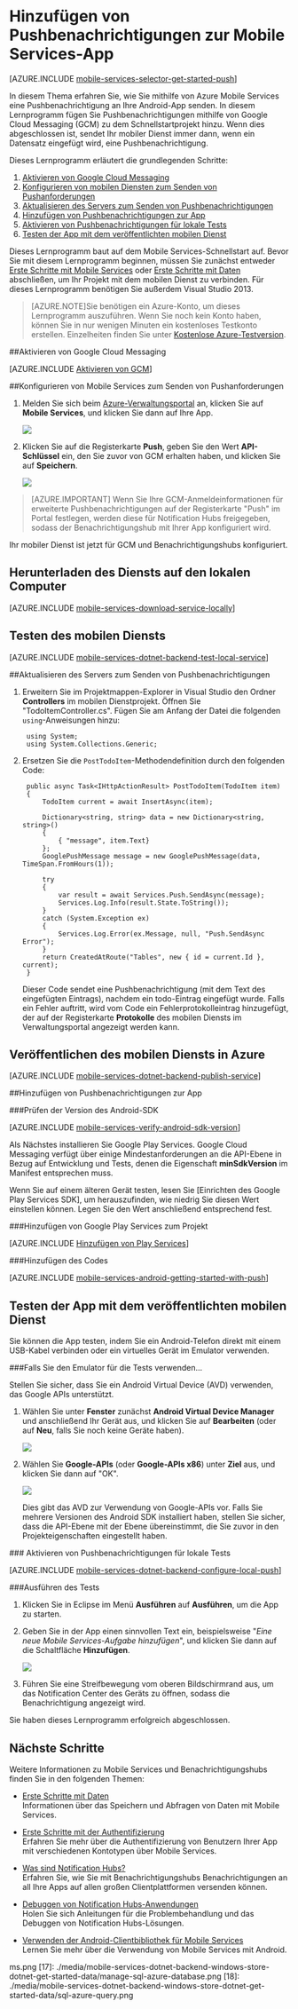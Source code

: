 <properties 
	pageTitle="Erste Schritte mit der Pushbenachrichtigungen (Android) | Mobile Dev Center" 
	description="Erfahren Sie mehr über die Verwendung von Azure Mobile Services zum Senden von Pushbenachrichtigungen an Ihre Android-.NET-App." 
	services="mobile-services, notification-hubs" 
	documentationCenter="android" 
	authors="RickSaling" 
	manager="dwrede" 
	editor=""/>

<tags 
	ms.service="mobile-services" 
	ms.workload="mobile" 
	ms.tgt_pltfrm="Mobile-Android" 
	ms.devlang="Java" 
	ms.topic="article" 
	ms.date="09/26/2014" 
	ms.author="ricksal"/>

# Hinzufügen von Pushbenachrichtigungen zur Mobile Services-App

[AZURE.INCLUDE [mobile-services-selector-get-started-push](../includes/mobile-services-selector-get-started-push.md)]

In diesem Thema erfahren Sie, wie Sie mithilfe von Azure Mobile Services eine Pushbenachrichtigung an Ihre Android-App senden. In diesem Lernprogramm fügen Sie Pushbenachrichtigungen mithilfe von Google Cloud Messaging (GCM) zu dem Schnellstartprojekt hinzu. Wenn dies abgeschlossen ist, sendet Ihr mobiler Dienst immer dann, wenn ein Datensatz eingefügt wird, eine Pushbenachrichtigung. 

Dieses Lernprogramm erläutert die grundlegenden Schritte:

1. [Aktivieren von Google Cloud Messaging](#register)
2. [Konfigurieren von mobilen Diensten zum Senden von Pushanforderungen](#configure)
5. [Aktualisieren des Servers zum Senden von Pushbenachrichtigungen](#update-server)
7. [Hinzufügen von Pushbenachrichtigungen zur App](#update-app)
8. [Aktivieren von Pushbenachrichtigungen für lokale Tests](#local-testing)
9. [Testen der App mit dem veröffentlichten mobilen Dienst]


Dieses Lernprogramm baut auf dem Mobile Services-Schnellstart auf. Bevor Sie mit diesem Lernprogramm beginnen, müssen Sie zunächst entweder [Erste Schritte mit Mobile Services] oder [Erste Schritte mit Daten] abschließen, um Ihr Projekt mit dem mobilen Dienst zu verbinden. Für dieses Lernprogramm benötigen Sie außerdem Visual Studio 2013. 

>[AZURE.NOTE]Sie benötigen ein Azure-Konto, um dieses Lernprogramm auszuführen. Wenn Sie noch kein Konto haben, können Sie in nur wenigen Minuten ein kostenloses Testkonto erstellen. Einzelheiten finden Sie unter <a href="http://azure.microsoft.com/pricing/free-trial/?WT.mc_id=AE564AB28&amp;returnurl=http%3A%2F%2Fwww.windowsazure.com%2Fde-de%2Fdocumentation%2Farticles%2Fmobile-services-dotnet-backend-windows-store-dotnet-get-started-data%2F" target="_blank">Kostenlose Azure-Testversion</a>. 


##<a id="register"></a>Aktivieren von Google Cloud Messaging

[AZURE.INCLUDE [Aktivieren von GCM](../includes/mobile-services-enable-Google-cloud-messaging.md)]


##<a id="configure"></a>Konfigurieren von Mobile Services zum Senden von Pushanforderungen

1. Melden Sie sich beim [Azure-Verwaltungsportal] an, klicken Sie auf **Mobile Services**, und klicken Sie dann auf Ihre App.

   	![](./media/mobile-services-android-get-started-push/mobile-services-selection.png)

2. Klicken Sie auf die Registerkarte **Push**, geben Sie den Wert **API-Schlüssel** ein, den Sie zuvor von GCM erhalten haben, und klicken Sie auf **Speichern**.

   	![](./media/mobile-services-android-get-started-push/mobile-push-tab-android.png)

> [AZURE.IMPORTANT] Wenn Sie Ihre GCM-Anmeldeinformationen für erweiterte Pushbenachrichtigungen auf der Registerkarte "Push" im Portal festlegen, werden diese für Notification Hubs freigegeben, sodass der Benachrichtigungshub mit Ihrer App konfiguriert wird.


Ihr mobiler Dienst ist jetzt für GCM und Benachrichtigungshubs konfiguriert.


<h2><a name="download-the-service"></a>Herunterladen des Diensts auf den lokalen Computer</h2>

[AZURE.INCLUDE [mobile-services-download-service-locally](../includes/mobile-services-download-service-locally.md)]

<h2><a name="test-the-service"></a>Testen des mobilen Diensts</h2>

[AZURE.INCLUDE [mobile-services-dotnet-backend-test-local-service](../includes/mobile-services-dotnet-backend-test-local-service.md)]

##<a id="update-server"></a>Aktualisieren des Servers zum Senden von Pushbenachrichtigungen

1. Erweitern Sie im Projektmappen-Explorer in Visual Studio den Ordner **Controllers** im mobilen Dienstprojekt. Öffnen Sie "TodoItemController.cs". Fügen Sie am Anfang der Datei die folgenden `using`-Anweisungen hinzu:


		using System;
		using System.Collections.Generic;

2. Ersetzen Sie die `PostTodoItem`-Methodendefinition durch den folgenden Code:  

        public async Task<IHttpActionResult> PostTodoItem(TodoItem item)
        {
            TodoItem current = await InsertAsync(item);

            Dictionary<string, string> data = new Dictionary<string, string>()
            {
                { "message", item.Text}
            };
            GooglePushMessage message = new GooglePushMessage(data, TimeSpan.FromHours(1));

            try
            {
                var result = await Services.Push.SendAsync(message);
                Services.Log.Info(result.State.ToString());
            }
            catch (System.Exception ex)
            {
                Services.Log.Error(ex.Message, null, "Push.SendAsync Error");
            }
            return CreatedAtRoute("Tables", new { id = current.Id }, current);
        }

    Dieser Code sendet eine Pushbenachrichtigung (mit dem Text des eingefügten Eintrags), nachdem ein todo-Eintrag eingefügt wurde. Falls ein Fehler auftritt, wird vom Code ein Fehlerprotokolleintrag hinzugefügt, der auf der Registerkarte **Protokolle** des mobilen Diensts im Verwaltungsportal angezeigt werden kann.


<h2><a name="publish-the-service"></a>Veröffentlichen des mobilen Diensts in Azure</h2>

[AZURE.INCLUDE [mobile-services-dotnet-backend-publish-service](../includes/mobile-services-dotnet-backend-publish-service.md)]


##<a name="update-app"></a>Hinzufügen von Pushbenachrichtigungen zur App

###Prüfen der Version des Android-SDK

[AZURE.INCLUDE [mobile-services-verify-android-sdk-version](../includes/mobile-services-verify-android-sdk-version.md)]


Als Nächstes installieren Sie Google Play Services. Google Cloud Messaging verfügt über einige Mindestanforderungen an die API-Ebene in Bezug auf Entwicklung und Tests, denen die Eigenschaft **minSdkVersion** im Manifest entsprechen muss. 

Wenn Sie auf einem älteren Gerät testen, lesen Sie [Einrichten des Google Play Services SDK], um herauszufinden, wie niedrig Sie diesen Wert einstellen können. Legen Sie den Wert anschließend entsprechend fest.

###Hinzufügen von Google Play Services zum Projekt

[AZURE.INCLUDE [Hinzufügen von Play Services](../includes/mobile-services-add-Google-play-services.md)]

###Hinzufügen des Codes

[AZURE.INCLUDE [mobile-services-android-getting-started-with-push](../includes/mobile-services-android-getting-started-with-push.md)]

<h2><a name="test-app"></a>Testen der App mit dem veröffentlichten mobilen Dienst</h2>

Sie können die App testen, indem Sie ein Android-Telefon direkt mit einem USB-Kabel verbinden oder ein virtuelles Gerät im Emulator verwenden.

###Falls Sie den Emulator für die Tests verwenden...

Stellen Sie sicher, dass Sie ein Android Virtual Device (AVD) verwenden, das Google APIs unterstützt.

1. Wählen Sie unter **Fenster** zunächst **Android Virtual Device Manager** und anschließend Ihr Gerät aus, und klicken Sie auf **Bearbeiten** (oder auf **Neu**, falls Sie noch keine Geräte haben).

	![](./media/mobile-services-android-get-started-push/mobile-services-android-virtual-device-manager.png)

2. Wählen Sie **Google-APIs** (oder **Google-APIs x86**)  unter **Ziel** aus, und klicken Sie dann auf "OK".

   	![](./media/mobile-services-android-get-started-push/mobile-services-android-virtual-device-manager-edit.png)

	Dies gibt das AVD zur Verwendung von Google-APIs vor. Falls Sie mehrere Versionen des Android SDK installiert haben, stellen Sie sicher, dass die API-Ebene mit der Ebene übereinstimmt, die Sie zuvor in den Projekteigenschaften eingestellt haben.

###<a id="local-testing"></a> Aktivieren von Pushbenachrichtigungen für lokale Tests

[AZURE.INCLUDE [mobile-services-dotnet-backend-configure-local-push](../includes/mobile-services-dotnet-backend-configure-local-push.md)]

###Ausführen des Tests

1. Klicken Sie in Eclipse im Menü **Ausführen** auf **Ausführen**, um die App zu starten.

2. Geben Sie in der App einen sinnvollen Text ein, beispielsweise "_Eine neue Mobile Services-Aufgabe hinzufügen_", und klicken Sie dann auf die Schaltfläche **Hinzufügen**.

  	![](./media/mobile-services-android-get-started-push/mobile-quickstart-push1-android.png)

3. Führen Sie eine Streifbewegung vom oberen Bildschirmrand aus, um das Notification Center des Geräts zu öffnen, sodass die Benachrichtigung angezeigt wird.


Sie haben dieses Lernprogramm erfolgreich abgeschlossen.


## <a name="next-steps"> </a>Nächste Schritte

<!---In diesem Lernprogramm wurden die Grundlagen der Aktivierung einer Android-App für die Arbeit mit Mobile Services und Notification Hubs zum Senden von Pushbenachrichtigungen aufgezeigt. Als Nächstes können Sie das Lernprogramm [Senden von Pushbenachrichtigungen an authentifizierte Benutzer] ausführen, in dem die Verwendung von Tags zum Versenden von Pushbenachrichtigungen von einem mobilen Dienst ausschließlich an einen authentifizierten Benutzer demonstriert wird.


+ [Senden von Pushbenachrichtigungen an authentifizierte Benutzer]
	<br/>Erfahren Sie, wie Pushbenachrichtigungen mithilfe von Tags von einem mobilen Dienst ausschließlich an einen authentifizierten Benutzer gesendet werden.

+ [Senden von Übertragungsbenachrichtigungen an Abonnenten]
	<br/>Erfahren Sie, wie sich Benutzer registrieren und Pushbenachrichtigungen für Kategorien erhalten können, an denen sie interessiert sind.

+ [Senden von vorlagenbasierten Benachrichtigungen an Abonnenten]
	<br/>Erfahren Sie, wie Vorlagen zum Senden von Pushbenachrichtigungen mit einem mobilen Dienst gesendet werden, ohne dass Sie in Ihrem Back-End auf plattformspezifische Nutzlasten zurückgreifen müssen.
-->
Weitere Informationen zu Mobile Services und Benachrichtigungshubs finden Sie in den folgenden Themen:

* [Erste Schritte mit Daten]
  <br/>Informationen über das Speichern und Abfragen von Daten mit Mobile Services.

* [Erste Schritte mit der Authentifizierung]
  <br/>Erfahren Sie mehr über die Authentifizierung von Benutzern Ihrer App mit verschiedenen Kontotypen über Mobile Services.

* [Was sind Notification Hubs?]
  <br/>Erfahren Sie, wie Sie mit Benachrichtigungshubs Benachrichtigungen an all Ihre Apps auf allen großen Clientplattformen versenden können.

* [Debuggen von Notification Hubs-Anwendungen](http://go.microsoft.com/fwlink/p/?linkid=386630)
  </br>Holen Sie sich Anleitungen für die Problembehandlung und das Debuggen von Notification Hubs-Lösungen. 

* [Verwenden der Android-Clientbibliothek für Mobile Services]
  <br/>Lernen Sie mehr über die Verwendung von Mobile Services mit Android.  
  
<!-- Anchors. -->

[Erstellen eines neuen mobilen Diensts]: #create-service
[Lokales Herunterladen des Diensts]: #download-the-service-locally
[Testen des mobilen Diensts]: #test-the-service
[Herunterladen des GetStartedWithData-Projekts]: #download-app
[Aktualisieren der App für den Datenzugriff über mobile Dienste]: #update-app
[Testen der Android-App mit dem lokal gehosteten Dienst]: #test-locally-hosted
[Veröffentlichen des mobilen Diensts in Azure]: #publish-mobile-service
[Testen der Android-App mit dem in Azure gehosteten Dienst]: #test-azure-hosted
[Testen der App mit dem veröffentlichten mobilen Dienst]: #test-app
[Nächste Schritte]:#next-steps

<!-- Images. -->
[0]: ./media/mobile-services-dotnet-backend-windows-store-dotnet-get-started-data/app-view.png
[1]: ./media/mobile-services-dotnet-backend-windows-store-dotnet-get-started-data/mobile-data-sample-download-dotnet-vs13.png
[2]: ./media/mobile-services-dotnet-backend-windows-store-dotnet-get-started-data/mobile-service-overview-page.png
[3]: ./media/mobile-services-dotnet-backend-windows-store-dotnet-get-started-data/download-service-project.png
[4]: ./media/mobile-services-dotnet-backend-windows-store-dotnet-get-started-data/add-service-project-to-solution.png
[5]: ./media/mobile-services-dotnet-backend-windows-store-dotnet-get-started-data/download-publishing-profile.png
[6]: ./media/mobile-services-dotnet-backend-windows-store-dotnet-get-started-data/add-existing-project-dialog.png
[7]: ./media/mobile-services-dotnet-backend-windows-store-dotnet-get-started-data/vs-manage-nuget-packages.png
[8]: ./media/mobile-services-dotnet-backend-windows-store-dotnet-get-started-data/manage-nuget-packages.png
[9]: ./media/mobile-services-dotnet-backend-windows-store-dotnet-get-started-data/copy-mobileserviceclient-snippet.png
[10]: ./media/mobile-services-dotnet-backend-windows-store-dotnet-get-started-data/vs-pasted-mobileserviceclient.png
[11]: ./media/mobile-services-dotnet-backend-windows-store-dotnet-get-started-data/vs-build-solution.png
[12]: ./media/mobile-services-dotnet-backend-windows-store-dotnet-get-started-data/vs-run-solution.png
[13]: ./media/mobile-services-dotnet-backend-windows-store-dotnet-get-started-data/new-local-todoitem.png
[14]: ./media/mobile-services-dotnet-backend-windows-store-dotnet-get-started-data/vs-show-local-table-data.png
[15]: ./media/mobile-services-dotnet-backend-windows-store-dotnet-get-started-data/local-item-checked.png
[16]: ./media/mobile-services-dotnet-backend-windows-store-dotnet-get-started-data/azure-ite
	ms.png
[17]: ./media/mobile-services-dotnet-backend-windows-store-dotnet-get-started-data/manage-sql-azure-database.png
[18]: ./media/mobile-services-dotnet-backend-windows-store-dotnet-get-started-data/sql-azure-query.png

[20]: ./media/mobile-services-dotnet-backend-windows-store-dotnet-get-started-data/vs-build-service-project.png
[21]: ./media/mobile-services-dotnet-backend-windows-store-dotnet-get-started-data/vs-start-debug-service-project.png
[22]: ./media/mobile-services-dotnet-backend-windows-store-dotnet-get-started-data/service-welcome-page.png
[23]: ./media/mobile-services-dotnet-backend-windows-store-dotnet-get-started-data/iis-express-tray.png

[26]: ./media/mobile-services-dotnet-backend-windows-store-dotnet-get-started-data/copy-service-and-packages-folder.png


<!-- URLs. -->
[Überprüfen und Ändern von Daten mit Skripts]: /de-de/develop/mobile/tutorials/validate-modify-and-augment-data-dotnet
[Optimieren von Abfragen mit Paging]: /de-de/develop/mobile/tutorials/add-paging-to-data-dotnet
[Erste Schritte mit Mobile Services]: /de-de/documentation/articles/mobile-services-dotnet-backend-android-get-started
[Erste Schritte mit Daten]: /de-de/documentation/articles/mobile-services-dotnet-backend-android-get-started-data
[Erste Schritte mit der Authentifizierung]: /de-de/documentation/articles/mobile-services-dotnet-backend-android-get-started-users
[JavaScript und HTML]: /de-de/develop/mobile/tutorials/get-started-with-data-js
[JavaScript-Back-End-Version]: /de-de/develop/mobile/tutorials/get-started-with-data-android
[Azure-Verwaltungsportal]: https://manage.windowsazure.com/
[Verwaltungsportal]: https://manage.windowsazure.com/
[Mobile Services SDK]: http://go.microsoft.com/fwlink/p/?LinkId=257545
[Website mit Codebeispielen für Entwickler]:  http://go.microsoft.com/fwlink/p/?LinkId=328660
[Mobile Services .NET-Anleitungen: Konzeptionelle Referenz]: /de-de/develop/mobile/how-to-guides/work-with-net-client-library
[MobileServiceClient-Klasse]: http://go.microsoft.com/fwlink/p/?LinkId=302030

[Verwenden der Android-Clientbibliothek für Mobile Services]: /de-de/documentation/articles/mobile-services-android-how-to-use-client-library

[Senden von Pushbenachrichtigungen an authentifizierte Benutzer]: /de-de/documentation/articles/mobile-services-dotnet-backend-android-push-notifications-app-users/

[Was sind Notification Hubs?]: /de-de/documentation/articles/notification-hubs-overview/
[Senden von Übertragungsbenachrichtigungen an Abonnenten]: /de-de/documentation/articles/notification-hubs-windows-store-dotnet-send-breaking-news/
[Senden von vorlagenbasierten Benachrichtigungen an Abonnenten]: /de-de/documentation/articles/notification-hubs-windows-store-dotnet-send-localized-breaking-news/
[Azure-Verwaltungsportal]: https://manage.windowsazure.com/


<!--HONumber=42-->
